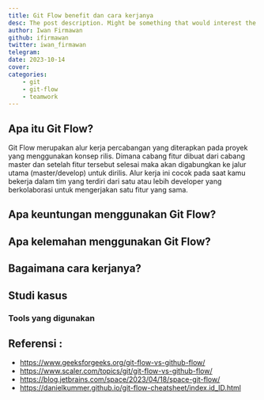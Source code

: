 ```yaml
---
title: Git Flow benefit dan cara kerjanya
desc: The post description. Might be something that would interest the reader in less than 100 wooooords.
author: Iwan Firmawan
github: ifirmawan
twitter: iwan_firmawan
telegram:
date: 2023-10-14
cover:
categories:
    - git
    - git-flow
    - teamwork
---
```


## Apa itu Git Flow?

Git Flow merupakan alur kerja percabangan yang diterapkan pada proyek yang menggunakan konsep rilis. Dimana cabang fitur dibuat dari cabang master dan setelah fitur tersebut selesai maka akan digabungkan ke jalur utama (master/develop) untuk dirilis. Alur kerja ini cocok pada saat kamu bekerja dalam tim yang terdiri dari satu atau lebih developer yang berkolaborasi untuk mengerjakan satu fitur yang sama.

## Apa keuntungan menggunakan Git Flow?

## Apa kelemahan menggunakan Git Flow?

## Bagaimana cara kerjanya?

## Studi kasus

### Tools yang digunakan

## Referensi :

-   https://www.geeksforgeeks.org/git-flow-vs-github-flow/
-   https://www.scaler.com/topics/git/git-flow-vs-github-flow/
-   https://blog.jetbrains.com/space/2023/04/18/space-git-flow/
-   https://danielkummer.github.io/git-flow-cheatsheet/index.id_ID.html
